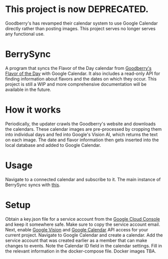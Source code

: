 # This project is now DEPRECATED.
Goodberry's has revamped their calendar system to use Google Calendar directly rather than posting images. This project serves no longer serves any functional use.

# BerrySync
A program that syncs the Flavor of the Day calendar from [Goodberry's Flavor of the Day](https://www.goodberrys.com/flavor-of-the-day) with Google Calendar. It also includes a read-only API for finding information about flavors and the dates on which they occur. This project is still a WIP and more comprehensive documentation will be available in the future.

# How it works
Periodically, the updater crawls the Goodberry's website and downloads the calendars. These calendar images are pre-processed by cropping them into individual days and fed into Google's Vision AI, which returns the text on each image. The date and flavor information then gets inserted into the local database and added to Google Calendar.

# Usage
Navigate to a connected calendar and subscribe to it. The main instance of BerrySync syncs with [this](https://calendar.google.com/calendar/u/0?cid=aDR0NW5naHYzZXEwNGoxdWRxcHFnc3FlMTBAZ3JvdXAuY2FsZW5kYXIuZ29vZ2xlLmNvbQ).

# Setup
Obtain a key.json file for a service account from the [Google Cloud Console](https://console.cloud.google.com) and keep it somewhere safe. Make sure to copy the service account email. Next, enable [Google Vision](https://console.cloud.google.com/marketplace/product/google/vision.googleapis.com) and [Google Calendar](https://console.cloud.google.com/marketplace/product/google/calendar-json.googleapis.com) API access for your current project. Navigate to Google Calendar and create a calendar. Add the service account that was created earlier as a member that can make changes to events. Note the Calendar ID field in the calendar settings. Fill in the relevant information in the docker-compose file. Docker images TBA.
